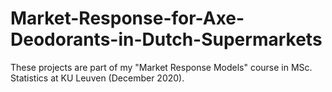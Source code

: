 # Market-Response-for-Axe-Deodorants-in-Dutch-Supermarkets
These projects are part of my "Market Response Models" course in MSc. Statistics at KU Leuven (December 2020).
